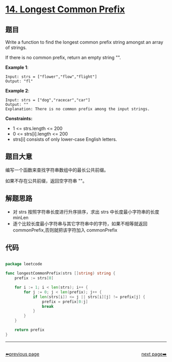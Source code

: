 # [14. Longest Common Prefix](https://leetcode.com/problems/longest-common-prefix/)

## 题目

Write a function to find the longest common prefix string amongst an array of strings.

If there is no common prefix, return an empty string "".

**Example 1**:

    Input: strs = ["flower","flow","flight"]
    Output: "fl"

**Example 2**:

    Input: strs = ["dog","racecar","car"]
    Output: ""
    Explanation: There is no common prefix among the input strings.

**Constraints:**

- 1 <= strs.length <= 200
- 0 <= strs[i].length <= 200
- strs[i] consists of only lower-case English letters.

## 题目大意

编写一个函数来查找字符串数组中的最长公共前缀。

如果不存在公共前缀，返回空字符串 ""。

## 解题思路

- 对 strs 按照字符串长度进行升序排序，求出 strs 中长度最小字符串的长度 minLen
- 逐个比较长度最小字符串与其它字符串中的字符，如果不相等就返回 commonPrefix,否则就把该字符加入 commonPrefix

## 代码

```go

package leetcode

func longestCommonPrefix(strs []string) string {
	prefix := strs[0]

	for i := 1; i < len(strs); i++ {
		for j := 0; j < len(prefix); j++ {
			if len(strs[i]) <= j || strs[i][j] != prefix[j] {
				prefix = prefix[0:j]
				break
			}
		}
	}

	return prefix
}

```



----------------------------------------------
<div style="display: flex;justify-content: space-between;align-items: center;">
<p><a href="https://books.halfrost.com/leetcode/ChapterFour/0001~0099/0013.Roman-to-Integer/">⬅️previous page</a></p>
<p><a href="https://books.halfrost.com/leetcode/ChapterFour/0001~0099/0015.3Sum/">next page➡️</a></p>
</div>
